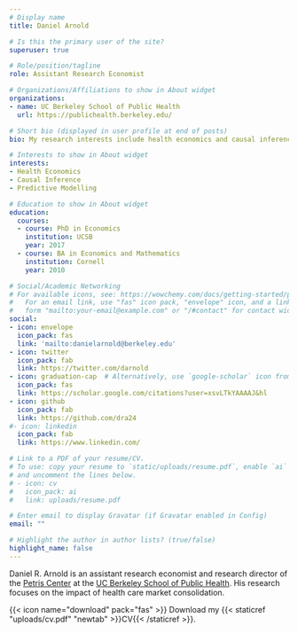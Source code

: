 ```yaml
---
# Display name
title: Daniel Arnold

# Is this the primary user of the site?
superuser: true

# Role/position/tagline
role: Assistant Research Economist

# Organizations/Affiliations to show in About widget
organizations:
- name: UC Berkeley School of Public Health
  url: https://publichealth.berkeley.edu/

# Short bio (displayed in user profile at end of posts)
bio: My research interests include health economics and causal inference.

# Interests to show in About widget
interests:
- Health Economics
- Causal Inference
- Predictive Modelling 

# Education to show in About widget
education:
  courses:
  - course: PhD in Economics
    institution: UCSB
    year: 2017
  - course: BA in Economics and Mathematics
    institution: Cornell
    year: 2010

# Social/Academic Networking
# For available icons, see: https://wowchemy.com/docs/getting-started/page-builder/#icons
#   For an email link, use "fas" icon pack, "envelope" icon, and a link in the
#   form "mailto:your-email@example.com" or "/#contact" for contact widget.
social:
- icon: envelope
  icon_pack: fas
  link: 'mailto:danielarnold@berkeley.edu'
- icon: twitter
  icon_pack: fab
  link: https://twitter.com/darnold
- icon: graduation-cap  # Alternatively, use `google-scholar` icon from `ai` icon pack
  icon_pack: fas
  link: https://scholar.google.com/citations?user=xsvLTkYAAAAJ&hl
- icon: github
  icon_pack: fab
  link: https://github.com/dra24
#- icon: linkedin
  icon_pack: fab
  link: https://www.linkedin.com/

# Link to a PDF of your resume/CV.
# To use: copy your resume to `static/uploads/resume.pdf`, enable `ai` icons in `params.toml`, 
# and uncomment the lines below.
# - icon: cv
#   icon_pack: ai
#   link: uploads/resume.pdf

# Enter email to display Gravatar (if Gravatar enabled in Config)
email: ""

# Highlight the author in author lists? (true/false)
highlight_name: false
---
```


Daniel R. Arnold is an assistant research economist and research director of the [Petris Center](https://petris.org/) at the [UC Berkeley School of Public Health](https://publichealth.berkeley.edu/). His research focuses on the impact of health care market consolidation. 

{{< icon name="download" pack="fas" >}} Download my {{< staticref "uploads/cv.pdf" "newtab" >}}CV{{< /staticref >}}.
